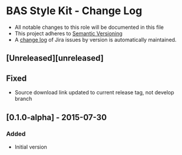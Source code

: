 # BAS Style Kit - Change Log

* All notable changes to this role will be documented in this file
* This project adheres to [Semantic Versioning](http://semver.org/spec/v2.0.0.html)
* A [change log](https://jira.ceh.ac.uk/browse/BSK/?selectedTab=com.atlassian.jira.jira-projects-plugin:changelog-panel)
of Jira issues by version is automatically maintained.

## [Unreleased][unreleased]

## Fixed

* Source download link updated to current release tag, not develop branch

## [0.1.0-alpha] - 2015-07-30

### Added

* Initial version
